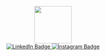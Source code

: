 <div id="header" align="center">
  <img src="https://media.giphy.com/media/M9gbBd9nbDrOTu1Mqx/giphy.gif" width="100"/>
</div>

<div id="badges" align="center">
  <a href="www.linkedin.com/in/umud-quliyev">
    <img src="https://img.shields.io/badge/LinkedIn-blue?style=for-the-badge&logo=linkedin&logoColor=white" alt="LinkedIn Badge"/>
  </a>
  <a href="https://www.instagram.com/kuliyefh0/">
    <img src="https://img.shields.io/badge/İnstagram-red?style=for-the-badge&logo=instagram&logoColor=white" alt="İnstagram Badge"/>
  </a>
</div>
